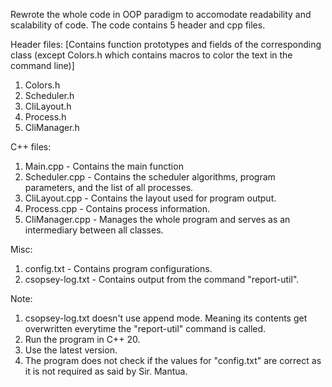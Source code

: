 Rewrote the whole code in OOP paradigm to accomodate readability and scalability of code. The code contains 5 header and cpp files.

Header files: [Contains function prototypes and fields of the corresponding class (except Colors.h which contains macros to color the text in the command line)]
1) Colors.h
2) Scheduler.h
3) CliLayout.h
4) Process.h
5) CliManager.h

C++ files:
1) Main.cpp - Contains the main function
2) Scheduler.cpp - Contains the scheduler algorithms, program parameters, and the list of all processes.
3) CliLayout.cpp - Contains the layout used for program output.
4) Process.cpp - Contains process information.
5) CliManager.cpp - Manages the whole program and serves as an intermediary between all classes.

Misc:
1) config.txt - Contains program configurations.
2) csopsey-log.txt - Contains output from the command "report-util".

Note:
1) csopsey-log.txt doesn't use append mode. Meaning its contents get overwritten everytime the "report-util" command is called.
2) Run the program in C++ 20.
3) Use the latest version.
4) The program does not check if the values for "config.txt" are correct as it is not required as said by Sir. Mantua.
